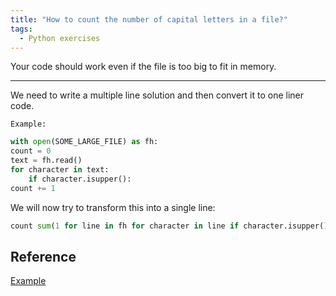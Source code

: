 ```yaml
---
title: "How to count the number of capital letters in a file?"
tags:
  - Python exercises
---
```


Your code should work even if the file is too big to fit in memory.
________________

We need to write a multiple line solution and then convert it to one liner code.

`Example:`

```python
with open(SOME_LARGE_FILE) as fh:
count = 0
text = fh.read()
for character in text:
    if character.isupper():
count += 1
```

We will now try to transform this into a single line:

```python
count sum(1 for line in fh for character in line if character.isupper())
```

## Reference

[Example](https://forums.wikitechy.com/question/write-a-one-liner-that-will-count-the-number-of-capital-letters-in-a-file-your-code-should-work-even-if-the-file-is-too-big-to-fit-in-memory/)
